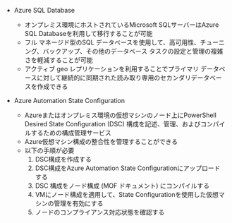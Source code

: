 - Azure SQL Database
	- オンプレミス環境にホストされているMicrosoft SQLサーバーはAzure SQL Databaseを利用して移行することが可能
	- フル マネージド型のSQL データベースを使用して、高可用性、チューニング、バックアップ、その他のデータベース タスクの設定と管理の複雑さを軽減することが可能
	- アクティブ geo レプリケーションを利用することでプライマリ データベースに対して継続的に同期された読み取り専用のセカンダリデータベースを作成できる

- Azure Automation State Configuration
	- Azureまたはオンプレミス環境の仮想マシンのノード上にPowerShell Desired State Configuration (DSC) 構成を記述、管理、およびコンパイルするための構成管理サービス
	- Azure仮想マシン構成の整合性を管理することができる
	- 以下の手順が必要
		1. DSC構成を作成する
		2. DSC構成をAzure Automation State Configurationにアップロードする 
		3. DSC 構成をノード構成 (MOF ドキュメント) にコンパイルする 
		4. VMにノード構成を適用して、State Configurationを使用した仮想マシンの管理を有効にする
		5. ノードのコンプライアンス対応状態を確認する